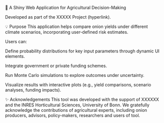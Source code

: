 🌱 A Shiny Web Application for Agricultural Decision-Making

Developed as part of the XXXXX Project (hyperlink).

💡 Purpose
This application helps compare onion yields under different climate scenarios, incorporating user-defined risk estimates.

Users can:

Define probability distributions for key input parameters through dynamic UI elements.

Integrate government or private funding schemes.

Run Monte Carlo simulations to explore outcomes under uncertainty.

Visualize results with interactive plots (e.g., yield comparisons, scenario analyses, funding impacts).

✨ Acknowledgements
This tool was developed with the support of XXXXXX and the INRES Horticultural Sciences, University of Bonn. 
We gratefully acknowledge the contributions of agricultural experts, including onion producers, advisors, policy-makers, researchers and users of tool.
